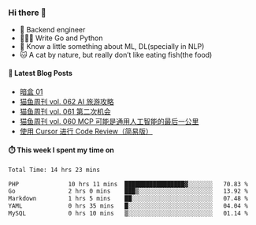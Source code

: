 ### Hi there 👋

- 🔧 Backend engineer
- 👨🏻‍💻 Write Go and Python
- 🔭 Know a little something about ML, DL(specially in NLP)
- 🐱 A cat by nature, but really don’t like eating fish(the food)

#### 📖 Latest Blog Posts
<!-- BLOG-POST-LIST:START -->
- [暗盒 01](https://ameow.xyz/archives/film-roll-01)
- [猫鱼周刊 vol. 062 AI 旅游攻略](https://ameow.xyz/archives/weekly-062)
- [猫鱼周刊 vol. 061 第二次机会](https://ameow.xyz/archives/weekly-061)
- [猫鱼周刊 vol. 060 MCP 可能是通用人工智能的最后一公里](https://ameow.xyz/archives/weekly-060)
- [使用 Cursor 进行 Code Review（简易版）](https://ameow.xyz/archives/simple-code-review-with-cursor)
<!-- BLOG-POST-LIST:END -->

#### ⏱️ This week I spent my time on
<!--START_SECTION:waka-->

```txt
Total Time: 14 hrs 23 mins

PHP              10 hrs 11 mins  █████████████████▓░░░░░░░   70.83 %
Go               2 hrs 0 mins    ███▒░░░░░░░░░░░░░░░░░░░░░   13.92 %
Markdown         1 hrs 5 mins    ██░░░░░░░░░░░░░░░░░░░░░░░   07.48 %
YAML             0 hrs 35 mins   █░░░░░░░░░░░░░░░░░░░░░░░░   04.04 %
MySQL            0 hrs 10 mins   ▒░░░░░░░░░░░░░░░░░░░░░░░░   01.14 %
```

<!--END_SECTION:waka-->

<!--
**LeslieLeung/LeslieLeung** is a ✨ _special_ ✨ repository because its `README.md` (this file) appears on your GitHub profile.

Here are some ideas to get you started:

- 🔭 I’m currently working on ...
- 🌱 I’m currently learning ...
- 👯 I’m looking to collaborate on ...
- 🤔 I’m looking for help with ...
- 💬 Ask me about ...
- 📫 How to reach me: ...
- 😄 Pronouns: ...
- ⚡ Fun fact: ...
-->
